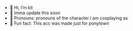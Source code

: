 - 👋 Hi, I’m kit
- 🌻 imma update this soon
- 🌷 Pronouns: pronouns of the character i am cosplaying as
- 🍃 Fun fact: This acc was made just for ponytown

<!---
KallM3Kit/KallM3Kit is a ✨ special ✨ repository because its `README.md` (this file) appears on your GitHub profile.
You can click the Preview link to take a look at your changes.
--->
